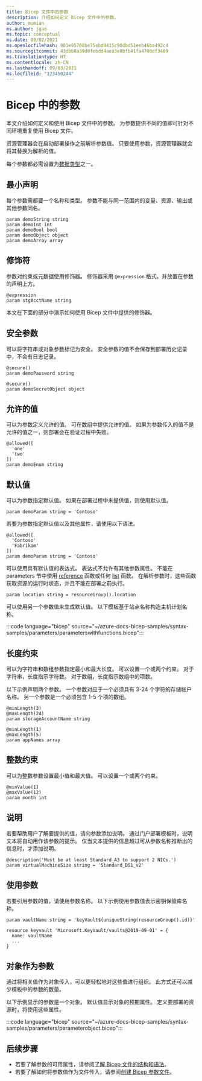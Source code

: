 ```yaml
---
title: Bicep 文件中的参数
description: 介绍如何定义 Bicep 文件中的参数。
author: mumian
ms.author: jgao
ms.topic: conceptual
ms.date: 09/02/2021
ms.openlocfilehash: 901e95708be75ebd4415c90dbd51eeb46ba492c4
ms.sourcegitcommit: 43dbb8a39d0febdd4aea3e8bfb41fa4700df3409
ms.translationtype: HT
ms.contentlocale: zh-CN
ms.lasthandoff: 09/03/2021
ms.locfileid: "123450244"
---
```

# <a name="parameters-in-bicep"></a>Bicep 中的参数

本文介绍如何定义和使用 Bicep 文件中的参数。 为参数提供不同的值即可针对不同环境重复使用 Bicep 文件。

资源管理器会在启动部署操作之前解析参数值。 只要使用参数，资源管理器就会将其替换为解析的值。

每个参数都必需设置为[数据类型](data-types.md)之一。

## <a name="minimal-declaration"></a>最小声明

每个参数需都要一个名称和类型。 参数不能与同一范围内的变量、资源、输出或其他参数同名。

```bicep
param demoString string
param demoInt int
param demoBool bool
param demoObject object
param demoArray array
```

## <a name="decorators"></a>修饰符

参数对约束或元数据使用修饰器。 修饰器采用 `@expression` 格式，并放置在参数的声明上方。

```bicep
@expression
param stgAcctName string
```

本文在下面的部分中演示如何使用 Bicep 文件中提供的修饰器。

## <a name="secure-parameters"></a>安全参数

可以将字符串或对象参数标记为安全。 安全参数的值不会保存到部署历史记录中，不会有日志记录。

```bicep
@secure()
param demoPassword string

@secure()
param demoSecretObject object
```

## <a name="allowed-values"></a>允许的值

可以为参数定义允许的值。 可在数组中提供允许的值。 如果为参数传入的值不是允许的值之一，则部署会在验证过程中失败。

```bicep
@allowed([
  'one'
  'two'
])
param demoEnum string
```

## <a name="default-value"></a>默认值

可以为参数指定默认值。 如果在部署过程中未提供值，则使用默认值。

```bicep
param demoParam string = 'Contoso'
```

若要为参数指定默认值以及其他属性，请使用以下语法。

```bicep
@allowed([
  'Contoso'
  'Fabrikam'
])
param demoParam string = 'Contoso'
```

可以使用具有默认值的表达式。 表达式不允许有其他参数属性。 不能在 parameters 节中使用 [reference](bicep-functions-resource.md#reference) 函数或任何 [list](bicep-functions-resource.md#list) 函数。 在解析参数时，这些函数获取资源的运行时状态，并且不能在部署之前执行。

```bicep
param location string = resourceGroup().location
```

可以使用另一个参数值来生成默认值。 以下模板基于站点名称构造主机计划名称。

:::code language="bicep" source="~/azure-docs-bicep-samples/syntax-samples/parameters/parameterswithfunctions.bicep":::

## <a name="length-constraints"></a>长度约束

可以为字符串和数组参数指定最小和最大长度。 可以设置一个或两个约束。 对于字符串，长度指示字符数。 对于数组，长度指示数组中的项数。

以下示例声明两个参数。 一个参数对应于一个必须具有 3-24 个字符的存储帐户名称。 另一个参数是一个必须包含 1-5 个项的数组。

```bicep
@minLength(3)
@maxLength(24)
param storageAccountName string

@minLength(1)
@maxLength(5)
param appNames array
```

## <a name="integer-constraints"></a>整数约束

可以为整数参数设置最小值和最大值。 可以设置一个或两个约束。

```bicep
@minValue(1)
@maxValue(12)
param month int
```

## <a name="description"></a>说明

若要帮助用户了解要提供的值，请向参数添加说明。 通过门户部署模板时，说明文本将自动用作该参数的提示。 仅当文本提供的信息超过可从参数名称推断出的信息时，才添加说明。

```bicep
@description('Must be at least Standard_A3 to support 2 NICs.')
param virtualMachineSize string = 'Standard_DS1_v2'
```

## <a name="use-parameter"></a>使用参数

若要引用参数的值，请使用参数名称。 以下示例使用参数值表示密钥保管库名称。

```bicep
param vaultName string = 'keyVault${uniqueString(resourceGroup().id)}'

resource keyvault 'Microsoft.KeyVault/vaults@2019-09-01' = {
  name: vaultName
  ...
}
```

## <a name="objects-as-parameters"></a>对象作为参数

通过将相关值作为对象传入，可以更轻松地对这些值进行组织。 此方式还可以减少模板中的参数的数量。

以下示例显示的参数是一个对象。 默认值显示对象的预期属性。 定义要部署的资源时，将使用这些属性。

:::code language="bicep" source="~/azure-docs-bicep-samples/syntax-samples/parameters/parameterobject.bicep":::


## <a name="next-steps"></a>后续步骤

- 若要了解参数的可用属性，请参阅[了解 Bicep 文件的结构和语法](file.md)。
- 若要了解如何将参数值作为文件传入，请参阅[创建 Bicep 参数文件](parameter-files.md)。
